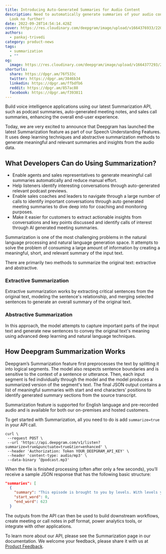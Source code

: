 ```yaml
---
title: Introducing Auto-Generated Summaries for Audio Content
description: Need to automatically generate summaries of your audio content?
  Look no further!
date: 2022-09-28T14:54:14.428Z
cover: https://res.cloudinary.com/deepgram/image/upload/v1664376933/2209-Introducing-Auto-Generated-Summaries-for-Audio-Content-thumb-554x220_acfu0t.png
authors:
  - pankaj-trivedi
category: product-news
tags:
  - summarization
  - ""
og:
  image: https://res.cloudinary.com/deepgram/image/upload/v1664377293/2209-Introducing-Auto-Generated-Summaries-for-Audio-Content-featured-1200x630_l5pnli.png
shorturls:
  share: https://dpgr.am/76f533c
  twitter: https://dpgr.am/3846b34
  linkedin: https://dpgr.am/ffbdfb6
  reddit: https://dpgr.am/857ac88
  facebook: https://dpgr.am/f393811
---
```


Build voice intelligence applications using our latest Summarization API, such as podcast summaries, auto-generated meeting notes, and sales call summaries, enhancing the overall end-user experience. 

Today, we are very excited to announce that Deepgram has launched the latest Summarization feature as part of our Speech Understanding Features. It uses deep learning techniques and abstractive summarization methods to generate meaningful and relevant summaries and insights from the audio data.

## What Developers Can do Using Summarization?

*   Enable agents and sales representatives to generate meaningful call summaries automatically and reduce manual effort.
*   Help listeners identify interesting conversations through auto-generated relevant podcast previews.
*   Enable sales coaches and leaders to navigate through a large number of calls to identify important conversations through auto generated meeting summaries to dive deep into for coaching and monitoring purposes.
*   Make it easier for customers to extract actionable insights from conversations and key points discussed and identify calls of interest through AI generated meeting summaries.

Summarization is one of the most challenging problems in the natural language processing and natural language generation space. It attempts to solve the problem of consuming a large amount of information by creating a meaningful, short, and relevant summary of the input text. 

There are primarily two methods to summarize the original text: extractive and abstractive. 

### Extractive Summarization

Extractive summarization works by extracting critical sentences from the original text, modeling the sentence's relationship, and merging selected sentences to generate an overall summary of the original text.

### Abstractive Summarization

In this approach, the model attempts to capture important parts of the input text and generate new sentences to convey the original text's meaning using advanced deep learning and natural language techniques.

## How Deepgram Summarization Works

Deepgram’s Summarization feature first preprocesses the text by splitting it into logical segments. The model also respects sentence boundaries and is sensitive to the context of a sentence or utterance. Then, each input segment is fed individually through the model and the model produces a summarized version of the segment's text. The final JSON output contains a list of meaningful summaries with start and end characters' positions to identify generated summary sections from the source transcript.

Summarization feature is supported for English language and pre-recorded audio and is available for both our on-premises and hosted customers.

To get started with Summarization, all you need to do is add `summarize=true` in your API call.

    curl \
     --request POST \
     --url 'https://api.deepgram.com/v1/listen?summarize=true&punctuate=true&tier=enhanced' \
     --header 'Authorization: Token YOUR_DEEPGRAM_API_KEY' \
     --header 'content-type: audio/mp3' \
     --data-binary ‘@podcast.mp3'

When the file is finished processing (often after only a few seconds), you’ll receive a sample JSON response that has the following basic structure:

```json
"summaries": [
  {
    "summary": "This episode is brought to you by levels. With levels you can see how different foods affect your health with real time feedback. The levels app interprets your glucose data and provides a simple score after you eat a meal.",
    "start_word": 0,
    "end_word": 623
  }
```

The outputs from the API can then be used to build downstream workflows, create meeting or call notes in pdf format, power analytics tools, or integrate with other applications. 

To learn more about our API, please see the Summarization page in our documentation. We welcome your feedback, please share it with us at [Product Feedback](https://deepgram.hellonext.co/b/feedback).

